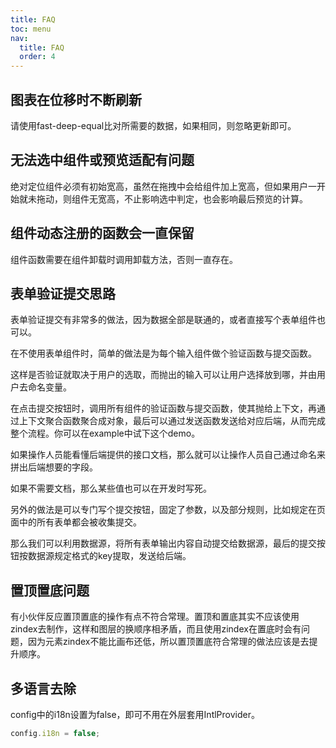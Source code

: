 ```yaml
---
title: FAQ
toc: menu
nav:
  title: FAQ
  order: 4
---
```



##  图表在位移时不断刷新


请使用fast-deep-equal比对所需要的数据，如果相同，则忽略更新即可。


## 无法选中组件或预览适配有问题


绝对定位组件必须有初始宽高，虽然在拖拽中会给组件加上宽高，但如果用户一开始就未拖动，则组件无宽高，不止影响选中判定，也会影响最后预览的计算。


## 组件动态注册的函数会一直保留


组件函数需要在组件卸载时调用卸载方法，否则一直存在。


## 表单验证提交思路


表单验证提交有非常多的做法，因为数据全部是联通的，或者直接写个表单组件也可以。

在不使用表单组件时，简单的做法是为每个输入组件做个验证函数与提交函数。

这样是否验证就取决于用户的选取，而抛出的输入可以让用户选择放到哪，并由用户去命名变量。

在点击提交按钮时，调用所有组件的验证函数与提交函数，使其抛给上下文，再通过上下文聚合函数聚合成对象，最后可以通过发送函数发送给对应后端，从而完成整个流程。你可以在example中试下这个demo。

如果操作人员能看懂后端提供的接口文档，那么就可以让操作人员自己通过命名来拼出后端想要的字段。

如果不需要文档，那么某些值也可以在开发时写死。

另外的做法是可以专门写个提交按钮，固定了参数，以及部分规则，比如规定在页面中的所有表单都会被收集提交。

那么我们可以利用数据源，将所有表单输出内容自动提交给数据源，最后的提交按钮按数据源规定格式的key提取，发送给后端。

## 置顶置底问题


有小伙伴反应置顶置底的操作有点不符合常理。置顶和置底其实不应该使用zindex去制作，这样和图层的换顺序相矛盾，而且使用zindex在置底时会有问题，因为元素zindex不能比画布还低，所以置顶置底符合常理的做法应该是去提升顺序。


##   多语言去除


config中的i18n设置为false，即可不用在外层套用IntlProvider。

```js
config.i18n = false;
```